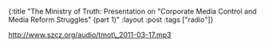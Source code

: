 {:title "The Ministry of Truth: Presentation on \"Corporate Media Control and Media Reform Struggles\" (part 1)"
:layout :post
:tags  ["radio"]}

<http://www.szcz.org/audio/tmot\_2011-03-17.mp3>


